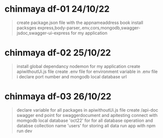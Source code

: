 # chinmaya df-01 24/10/22
>create package.json file with the appnameaddress book
>install packsges express,body-parser,.env,cors,mongodb,swagger-jsdoc,swagger-ui-express for my application
# chinmaya df-02 25/10/22
>install global dependancy nodemon for my application
>create apiwithoutUi.js file 
>create .env file for environment variable
>in .env file i declare port number and mongodb local database url
# chinmaya df-03 26/10/22
>declare variable for all packages in apiwithoutUi.js file
>create /api-doc swagger end point for swaggerdocument and apitesting
>connect with momgodb local database 'oct22' for for all database operatiion and databse collection name 'users' for storing all data
>run app with npm run dev